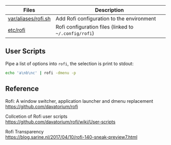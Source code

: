
Files                     | Description
--------------------------|-------------------------
[var/aliases/rofi.sh][1]  | Add Rofi configuration to the environment
[etc/rofi][2]             | Rofi configuration files (linked to `~/.config/rofi`)

[1]: ../../../var/aliases/rofi.sh
[2]: ../../../etc/rofi

## User Scripts

Pipe a list of options into `rofi`, the selection is print to stdout:

```bash
echo 'a\nb\nc' | rofi -dmenu -p
```

## Reference

Rofi: A window switcher, application launcher and dmenu replacement  
https://github.com/davatorium/rofi

Collcetion of Rofi user scripts  
https://github.com/davatorium/rofi/wiki/User-scripts

Rofi Transparency  
https://blog.sarine.nl/2017/04/10/rofi-140-sneak-preview7.html
